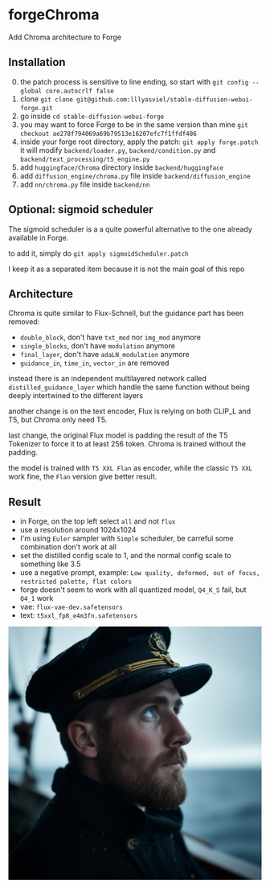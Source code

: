 # forgeChroma

Add Chroma architecture to Forge

## Installation

0) the patch process is sensitive to line ending, so start with `git config --global core.autocrlf false`
1) clone `git clone git@github.com:lllyasviel/stable-diffusion-webui-forge.git`
2) go inside `cd stable-diffusion-webui-forge`
3) you may want to force Forge to be in the same version than mine `git checkout ae278f794069a69b79513e16207efc7f1ffdf406`
4) inside your forge root directory, apply the patch: `git apply forge.patch` it will modify `backend/loader.py`, `backend/condition.py` and `backend/text_processing/t5_engine.py`
5) add `huggingface/Chroma` directory inside `backend/huggingface`
6) add `diffusion_engine/chroma.py` file inside `backend/diffusion_engine`
7) add `nn/chroma.py` file inside `backend/nn`

## Optional: sigmoid scheduler

The sigmoid scheduler is a a quite powerful alternative to the one already available in Forge.

to add it, simply do `git apply sigmoidScheduler.patch`

I keep it as a separated item because it is not the main goal of this repo

## Architecture

Chroma is quite similar to Flux-Schnell, but the guidance part has been removed:
- `double_block`, don't have `txt_mod` nor `img_mod` anymore
- `single_blocks`, don't have `modulation` anymore
- `final_layer`, don't have `adaLN_modulation` anymore
- `guidance_in`, `time_in`, `vector_in` are removed

instead there is an independent multilayered network called `distilled_guidance_layer` which handle the same function without being deeply intertwined to the different layers

another change is on the text encoder, Flux is relying on both CLIP_L and T5, but Chroma only need T5.

last change, the original Flux model is padding the result of the T5 Tokenizer to force it to at least 256 token. Chroma is trained without the padding.

the model is trained with `T5 XXL Flan` as encoder, while the classic `T5 XXL` work fine, the `Flan` version give better result.

## Result

- in Forge, on the top left select `all` and not `flux`
- use a resolution around 1024x1024
- I'm using `Euler` sampler with `Simple` scheduler, be carreful some combination don't work at all
- set the distilled config scale to 1, and the normal config scale to something like 3.5
- use a negative prompt, example: `Low quality, deformed, out of focus, restricted palette, flat colors`
- forge doesn't seem to work with all quantized model, `Q4_K_S` fail, but `Q4_1` work
- vae: `flux-vae-dev.safetensors`
- text: `t5xxl_fp8_e4m3fn.safetensors`

![sailor](sailor.png)
